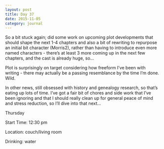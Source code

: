 ```yaml
---
layout: post
title: Day 37
date: 2015-11-05
category: journal
---
```


So a bit stuck again; did some work on upcoming plot developments that should shape the next 1-4 chapters and also a bit of rewriting to repurpose an initial bit character (Morris2), rather than having to introduce even more named characters - there’s at least 3 more coming up in the next few chapters, and the cast is already huge, so… 

Plot is surprisingly on target considering how freeform I’ve been with writing - there may actually be a passing resemblance by the time I’m done. Wild. 

In other news, still obsessed with history and genealogy research, so that’s eating up lots of time. I’ve got a fair bit of chores and side work that I’ve been ignoring and that I should really clean up for general peace of mind and stress reduction, so I’ll dive into that next…


Thursday

Start Time: 12:30 pm

Location: couch/living room

Drinking: water

